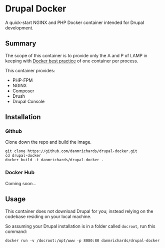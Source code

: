 # Drupal Docker

A quick-start NGINX and PHP Docker container intended for Drupal development.

## Summary

The scope of this container is to provide only the A and P of LAMP in keeping with [Docker best practice](https://docs.docker.com/engine/userguide/eng-image/dockerfile_best-practices/) of one container per process.

This container provides:

* PHP-FPM
* NGINX
* Composer
* Drush
* Drupal Console

## Installation

### Github

Clone down the repo and build the image.

```
git clone https://github.com/danmrichards/drupal-docker.git
cd drupal-docker
docker build -t danmrichards/drupal-docker .
```

### Docker Hub

Coming soon...

## Usage

This container does not download Drupal for you; instead relying on the codebase residing on your local machine.

So assuming your Drupal installation is in a folder called `docroot`, run this command:

```
docker run -v /docroot:/opt/www -p 8080:80 danmrichards/drupal-docker
```

